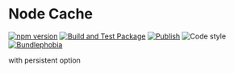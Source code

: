 # Node Cache

[![npm version](https://img.shields.io/npm/v/@nexys/node-cache.svg)](https://www.npmjs.com/package/@nexys/node-cache)
[![Build and Test Package](https://github.com/nexys-system/node-cache-persistent/actions/workflows/yarn.yml/badge.svg)](https://github.com/nexys-system/node-cache-persistent/actions/workflows/yarn.yml)
[![Publish](https://github.com/nexys-system/node-cache-persistent/actions/workflows/publish.yml/badge.svg)](https://github.com/nexys-system/node-cache-persistent/actions/workflows/publish.yml)
![Code style](https://img.shields.io/badge/code_style-prettier-ff69b4.svg)
[![Bundlephobia](https://badgen.net/bundlephobia/min/@nexys/node-cache)](https://bundlephobia.com/result?p=@nexys/node-cache)

with persistent option